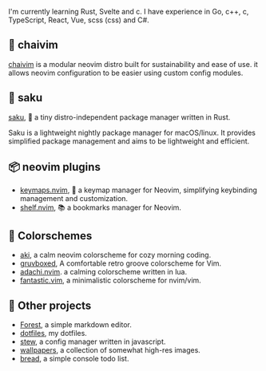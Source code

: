 I'm currently learning Rust, Svelte and c.
I have experience in Go, c++, c, TypeScript, React, Vue, scss (css) and C#.

## :tea: chaivim

[chaivim](https://github.com/CrispyBaccoon/chaivim) is a modular neovim distro built for sustainability and ease of use. it allows neovim configuration to be easier using custom config modules.

## :seedling: saku

[saku](https://github.com/CrispyBaccoon/saku), :seedling: a tiny distro-independent package manager written in Rust.

Saku is a lightweight nightly package manager for macOS/linux.
It provides simplified package management and aims to be lightweight and efficient.

## :package: neovim plugins

- [keymaps.nvim](https://github.com/CrispyBaccoon/keymaps.nvim), :tangerine: a keymap manager for Neovim, simplifying keybinding management and customization.
- [shelf.nvim](https://github.com/CrispyBaccoon/shelf.nvim), :books: a bookmarks manager for Neovim.

## :art: Colorschemes

- [aki](https://github.com/CrispyBaccoon/aki), a calm neovim colorscheme for cozy morning coding.
- [gruvboxed](https://github.com/CrispyBaccoon/gruvboxed), A comfortable retro groove colorscheme for Vim.
- [adachi.nvim](https://github.com/crispybaccoon/adachi.nvim). a calming colorscheme written in lua.
- [fantastic.vim](https://github.com/CrispyBaccoon/fantastic.vim/), a minimalistic colorscheme for nvim/vim.

## :rocket: Other projects

- [Forest](https://github.com/CrispyBaccoon/Forest/), a simple markdown editor.
- [dotfiles](https://github.com/CrispyBaccoon/dotfiles/), my dotfiles.
- [stew](https://github.com/CrispyBaccoon/stew/), a config manager written in javascript.
- [wallpapers](https://github.com/CrispyBaccoon/wallpapers/), a collection of somewhat high-res images.
- [bread](https://github.com/CrispyBaccoon/bread/), a simple console todo list.

